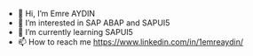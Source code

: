 - 👋 Hi, I’m Emre AYDIN
- 👀 I’m interested in SAP ABAP and SAPUI5
- 🌱 I’m currently learning SAPUI5
- 📫 How to reach me https://www.linkedin.com/in/1emreaydin/
<!---
1emreaydin/1emreaydin is a ✨ special ✨ repository because its `README.md` (this file) appears on your GitHub profile.
You can click the Preview link to take a look at your changes.
--->

